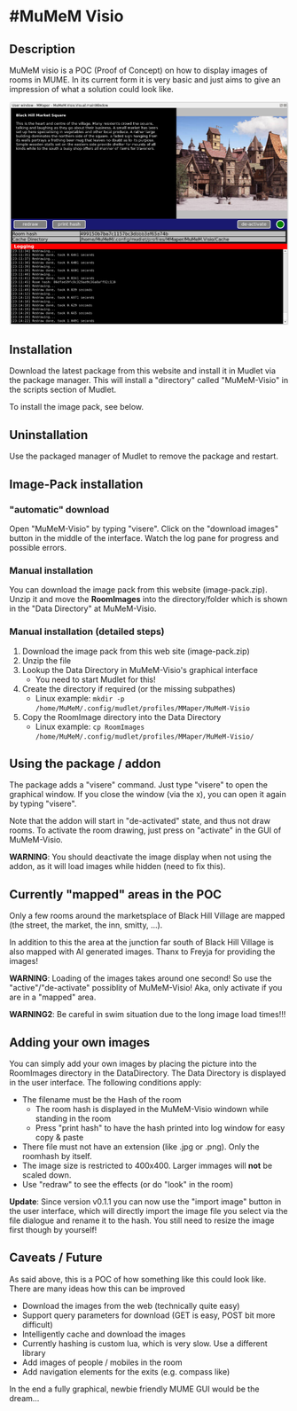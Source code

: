 #MuMeM Visio
============================

## Description
MuMeM visio is a POC (Proof of Concept) on how to display images of rooms in MUME. In its current form it is very basic and just aims to give an impression of what a solution could look like.

![MuMeM-Visio Screenshot](https://github.com/MuMeM/mume/blob/main/Mudlet/MuMeM-Visio/doc/MuMeM-Visio.png)

## Installation
Download the latest package from this website and install it in Mudlet via the package manager. This will install a "directory" called "MuMeM-Visio" in the scripts section of Mudlet.

To install the image pack, see below.

## Uninstallation
Use the packaged manager of Mudlet to remove the package and restart.

## Image-Pack installation

### "automatic" download
Open "MuMeM-Visio" by typing "visere". Click on the "download images" button in the middle of the interface. Watch the log pane for progress and possible errors.

### Manual installation
You can download the image pack from this website (image-pack.zip). Unzip it and move the **RoomImages** into the directory/folder which is shown in the "Data Directory" at MuMeM-Visio.

### Manual installation (detailed steps)

 1. Download the image pack from this web site (image-pack.zip)
 2. Unzip the file
 3. Lookup the Data Directory in MuMeM-Visio's graphical interface
    * You need to start Mudlet for this!
 4. Create the directory if required (or the missing subpathes)
    * Linux example: `mkdir -p /home/MuMeM/.config/mudlet/profiles/MMaper/MuMeM-Visio`
 5. Copy the RoomImage directory into the Data Directory
    * Linux example: `cp RoomImages /home/MuMeM/.config/mudlet/profiles/MMaper/MuMeM-Visio/`

## Using the package / addon
The package adds a "visere" command. Just type "visere" to open the graphical window. If you close the window (via the x), you can open it again by typing "visere".

Note that the addon will start in "de-activated" state, and thus not draw rooms. To activate the room drawing, just press on "activate" in the GUI of MuMeM-Visio.

**WARNING**: You should deactivate the image display when not using the addon, as it will load images while hidden (need to fix this).

## Currently "mapped" areas in the POC
Only a few rooms around the marketsplace of Black Hill Village are mapped (the street, the market, the inn, smitty, ...).

In addition to this the area at the junction far south of Black Hill Village is also mapped with AI generated images. Thanx to Freyja for providing the images!

**WARNING**: Loading of the images takes around one second! So use the "active"/"de-activate" possiblity of MuMeM-Visio! Aka, only activate if you are in a "mapped" area.

**WARNING2**: Be careful in swim situation due to the long image load times!!!

## Adding your own images
You can simply add your own images by placing the picture into the RoomImages directory in the DataDirectory. The Data Directory is displayed in the user interface. The following conditions apply:

  * The filename must be the Hash of the room
    * The room hash is displayed in the MuMeM-Visio windown while standing in the room
    * Press "print hash" to have the hash printed into log window for easy copy & paste
  * There file must not have an extension (like .jpg or .png). Only the roomhash by itself.
  * The image size is restricted to 400x400. Larger immages will **not** be scaled down.
  * Use "redraw" to see the effects (or do "look" in the room)

**Update**: Since version v0.1.1 you can now use the "import image" button in the user interface, which will directly import the image file you select via the file dialogue and rename it to the hash. You still need to resize the image first though by yourself!

## Caveats / Future
As said above, this is a POC of how something like this could look like. There are many ideas how this can be improved

  * Download the images from the web (technically quite easy)
  * Support query parameters for download (GET is easy, POST bit more difficult)
  * Intelligently cache and download the images
  * Currently hashing is custom lua, which is very slow. Use a different library
  * Add images of people / mobiles in the room
  * Add navigation elements for the exits (e.g. compass like)

In the end a fully graphical, newbie friendly MUME GUI would be the dream...
